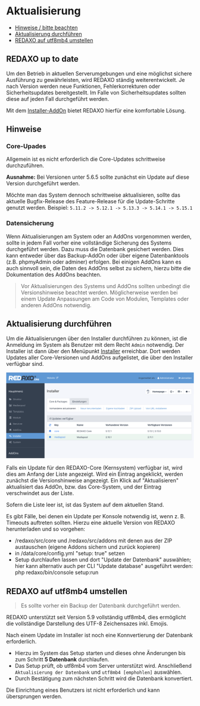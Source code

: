 # Aktualisierung

* [Hinweise / bitte beachten](#hinweise)
* [Aktualisierung durchführen](#aktualisierung)
* [REDAXO auf utf8mb4 umstellen](#utf8mb4)

<a name="hinweise"></a>

## REDAXO up to date

Um den Betrieb in aktuellen Serverumgebungen und eine möglichst sichere Ausführung zu gewährleisten, wird REDAXO ständig weiterentwickelt. Je nach Version werden neue Funktionen, Fehlerkorrekturen oder Sicherheitsupdates bereitgestellt. Im Falle von Sicherheitsupdates sollten diese auf jeden Fall durchgeführt werden.

Mit dem [Installer-AddOn](/{{path}}/{{version}}/installer) bietet REDAXO hierfür eine komfortable Lösung.

## Hinweise

### Core-Upades

Allgemein ist es nicht erforderlich die Core-Updates schrittweise durchzuführen. 

**Ausnahme:** 
Bei Versionen unter 5.6.5 sollte zunächst ein Update auf diese Version durchgeführt werden. 

Möchte man das System dennoch schrittweise aktualisieren, sollte das aktuelle Bugfix-Release des Feature-Release für die Update-Schritte genutzt werden. 
Beispiel: `5.11.2 -> 5.12.1 -> 5.13.3 -> 5.14.1 -> 5.15.1` 


### Datensicherung

Wenn Aktualisierungen am System oder an AddOns vorgenommen werden, sollte in jedem Fall vorher eine vollständige Sicherung des Systems durchgeführt werden. Dazu muss die Datenbank gesichert werden. Dies kann entweder über das Backup-AddOn oder über eigene Datenbanktools (z.B. phpmyAdmin oder adminer) erfolgen. Bei einigen AddOns kann es auch sinnvoll sein, die Daten des AddOns selbst zu sichern, hierzu bitte die Dokumentation des AddOns beachten.

>Vor Aktualisierungen des Systems und AddOns sollten unbedingt die Versionshinweise beachtet werden. Möglicherweise werden bei einem Update Anpassungen am Code von Modulen, Templates oder anderen AddOns notwendig.



<a name="aktualisierung"></a>

## Aktualisierung durchführen

Um die Aktualisierungen über den Installer durchführen zu können, ist die Anmeldung im System als Benutzer mit dem Recht `Admin` notwendig. Der Installer ist dann über den Menüpunkt [Installer](/{{path}}/{{version}}/installer) erreichbar. Dort werden Updates aller Core-Versionen und AddOns aufgelistet, die über den Installer verfügbar sind.

![Aktualisierung](/assets/v.5.13.0-aktualisierung.png)

Falls ein Update für den REDAXO-Core (Kernsystem) verfügbar ist, wird dies am Anfang der Liste angezeigt. Wird ein Eintrag angeklickt, werden zunächst die Versionshinweise angezeigt. Ein Klick auf "Aktualisieren" aktualisiert das AddOn, bzw. das Core-System, und der Eintrag verschwindet aus der Liste.

Sofern die Liste leer ist, ist das System auf dem aktuellen Stand.

Es gibt Fälle, bei denen ein Update per Konsole notwendig ist, wenn z. B. Timeouts auftreten sollten. Hierzu eine aktuelle Version von REDAXO herunterladen und so vorgehen:

* /redaxo/src/core und /redaxo/src/addons mit denen aus der ZIP austauschen (eigene Addons sichern und zurück kopieren)
* in /data/core/config.yml "setup: true" setzen
* Setup durchlaufen lassen und dort "Update der Datenbank" auswählen; hier kann alternativ auch per CLI "Update database" ausgeführt werden:
php redaxo/bin/console setup:run

<a name="utf8mb4"></a>

## REDAXO auf utf8mb4 umstellen

> Es sollte vorher ein Backup der Datenbank durchgeführt werden.

REDAXO unterstützt seit Version 5.9 vollständig utf8mb4, dies ermöglicht die vollständige Darstellung des UTF-8 Zeichensazes inkl. Emojis.

Nach einem Update im Installer ist noch eine Konnvertierung der Datenbank erforderlich.

* Hierzu im System das Setup starten und dieses ohne Änderungen bis zum Schritt **5 Datenbank** durchlaufen.
* Das Setup prüft, ob utf8mb4 vom Server unterstützt wird. Anschließend `Aktualisierung der Datenbank` und `utf8mb4 [emphohlen]` auswählen.
* Durch Bestätigung zum nächsten Schritt wird die Datenbank konvertiert.

Die Einrichtung eines Benutzers ist nicht erforderlich und kann übersprungen werden.
